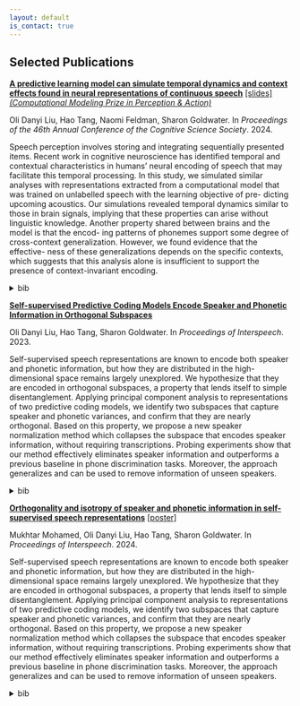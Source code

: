 ```yaml
---
layout: default
is_contact: true
---
```


## Selected Publications

[**A predictive learning model can simulate temporal dynamics and context effects found in neural representations of continuous speech**](https://arxiv.org/pdf/2405.08237) <span class="subline">[[slides]](Cogsci_talk.pdf)</span>  
[*(Computational Modeling Prize in Perception & Action)*](https://cognitivesciencesociety.org/conference-awards/)

Oli Danyi Liu, Hao Tang, Naomi Feldman, Sharon Goldwater. In <em>Proceedings of the 46th Annual Conference of the Cognitive Science Society</em>. 2024.

Speech perception involves storing and integrating sequentially presented items. Recent work in cognitive neuroscience has identified temporal and contextual characteristics in humans’ neural encoding of speech that may facilitate this temporal processing. In this study, we simulated similar analyses with representations extracted from a computational model that was trained on unlabelled speech with the learning objective of pre- dicting upcoming acoustics. Our simulations revealed temporal dynamics similar to those in brain signals, implying that these properties can arise without linguistic knowledge. Another property shared between brains and the model is that the encod- ing patterns of phonemes support some degree of cross-context generalization. However, we found evidence that the effective- ness of these generalizations depends on the specific contexts, which suggests that this analysis alone is insufficient to support the presence of context-invariant encoding.

<details>
  <summary>bib</summary>
     <pre>@inproceedings{liu.tang.ea:predictive,
  title = {A predictive learning model can simulate temporal dynamics and context effects found in neural representations of continuous speech},
  author = {Liu, Oli Danyi and Tang, Hao and Feldman, Naomi H. and Goldwater, Sharon},
  booktitle = {Proceedings of the 46th Annual Conference of the Cognitive Science Society},
  year = {2024}
}</pre>
</details>

[**Self-supervised Predictive Coding Models Encode Speaker and Phonetic Information in Orthogonal Subspaces**](https://arxiv.org/pdf/2305.12464.pdf) 

Oli Danyi Liu, Hao Tang, Sharon Goldwater. In <em>Proceedings of Interspeech</em>. 2023.

Self-supervised speech representations are known to encode both speaker and phonetic information, but how they are distributed in the high-dimensional space remains largely unexplored. We hypothesize that they are encoded in orthogonal subspaces, a property that lends itself to simple disentanglement. Applying principal component analysis to representations of two predictive coding models, we identify two subspaces that capture speaker and phonetic variances, and confirm that they are nearly orthogonal. Based on this property, we propose a new speaker normalization method which collapses the subspace that encodes speaker information, without requiring transcriptions. Probing experiments show that our method effectively eliminates speaker information and outperforms a previous baseline in phone discrimination tasks. Moreover, the approach generalizes and can be used to remove information of unseen speakers.

<details>
  <summary>bib</summary>
     <pre>@inproceedings{liu.tang.ea:self-supervised,   
  author={Oli Danyi Liu and Hao Tang and Sharon Goldwater},     
  title={Self-supervised Predictive Coding Models Encode Speaker and Phonetic Information in Orthogonal Subspaces},   
  year=2023,   
  booktitle={Proc. INTERSPEECH 2023},   
  pages={2968--2972},   
  doi={10.21437/Interspeech.2023-871}   
  }</pre>
</details>

[**Orthogonality and isotropy of speaker and phonetic information in self-supervised speech representations**](https://www.isca-archive.org/interspeech_2024/mohamed24_interspeech.pdf)  <span class="subline">[[poster]](interspeech_poster.pdf)</span>  

Mukhtar Mohamed, Oli Danyi Liu, Hao Tang, Sharon Goldwater. In <em>Proceedings of Interspeech</em>. 2024.

Self-supervised speech representations are known to encode both speaker and phonetic information, but how they are distributed in the high-dimensional space remains largely unexplored. We hypothesize that they are encoded in orthogonal subspaces, a property that lends itself to simple disentanglement. Applying principal component analysis to representations of two predictive coding models, we identify two subspaces that capture speaker and phonetic variances, and confirm that they are nearly orthogonal. Based on this property, we propose a new speaker normalization method which collapses the subspace that encodes speaker information, without requiring transcriptions. Probing experiments show that our method effectively eliminates speaker information and outperforms a previous baseline in phone discrimination tasks. Moreover, the approach generalizes and can be used to remove information of unseen speakers.

<details>
  <summary>bib</summary>
     <pre>@inproceedings{mohamed24_interspeech,
  title={Orthogonality and isotropy of speaker and phonetic information in self-supervised speech representations},
  author={Mukhtar Mohamed and Oli Danyi Liu and Hao Tang and Sharon Goldwater},
  year={2024},
  booktitle={Interspeech 2024},
  pages={3625--3629},
  doi={10.21437/Interspeech.2024-1054},
}</pre>
</details>
